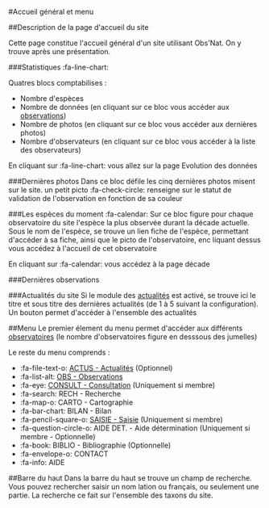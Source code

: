 #Accueil général et menu

##Description de la page d'accueil du site

Cette page constitue l'accueil général d'un site utilisant Obs'Nat.
On y trouve après une présentation.

###Statistiques :fa-line-chart:

Quatres blocs comptabilises :

* Nombre d'espèces
* Nombre de données (en cliquant sur ce bloc vous accéder aux [observations](obs.md))
* Nombre de photos (en cliquant sur ce bloc vous accéder aux dernières photos)
* Nombre d'observateurs (en cliquant sur ce bloc vous accéder à la liste des observateurs)

En cliquant sur :fa-line-chart: vous allez sur la page Evolution des données

###Dernières photos
Dans ce bloc défile les cinq dernières photos misent sur le site. un petit picto :fa-check-circle: renseigne sur le statut de validation de l'observation en fonction de sa couleur

###Les espèces du moment :fa-calendar:
Sur ce bloc figure pour chaque observatoire du site l'espèce la plus observée durant la décade actuelle. Sous le nom de l'espèce, se trouve un lien
fiche de l'espèce, permettant d'accéder à sa fiche, ainsi que le picto de l'observatoire, enc liquant dessus vous accédez à l'accueil de cet observatoire

En cliquant sur :fa-calendar: vous accédez à la page décade

###Dernières observations

###Actualités du site
Si le module des [actualités](actu.md) est activé, se trouve ici le titre et sous titre des dernières actualités (de 1 à 5 suivant la configuration). Un bouton permet d'accéder à l'ensemble des actualités

##Menu
Le premier élement du menu permet d'accéder aux différents [observatoires](observatoire.md) (le nombre d'observatoires figure en desssous des jumelles)

Le reste du menu comprends :

* :fa-file-text-o: [ACTUS - Actualités](actu.md) (Optionnel)
* :fa-list-alt: [OBS - Observations](obs.md)
* :fa-eye: [CONSULT - Consultation](consult.md) (Uniquement si membre)
* :fa-search: RECH - Recherche
* :fa-map-o: CARTO - Cartographie
* :fa-bar-chart: BILAN - Bilan
* :fa-pencil-square-o: [SAISIE - Saisie](saisie.md) (Uniquement si membre)
* :fa-question-circle-o: AIDE DET. - Aide détermination (Uniquement si membre - Optionnelle)
* :fa-book: BIBLIO - Bibliographie (Optionnelle)
* :fa-envelope-o: CONTACT
* :fa-info: AIDE

##Barre du haut
Dans la barre du haut se trouve un champ de recherche. Vous pouvez rechercher saisir un nom lation ou français, ou seulement une partie. La recherche ce fait
sur l'ensemble des taxons du site.